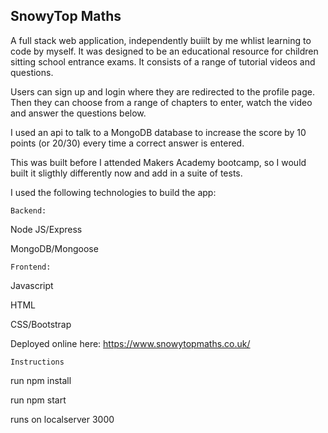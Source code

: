 ## SnowyTop Maths

A full stack web application, independently buiilt by me whlist learning to code by myself. It was designed to be an educational resource for children sitting school entrance exams. It consists of a range of tutorial videos and questions. 

Users can sign up and login where they are redirected to the profile page. Then they can choose from a range of chapters to enter, watch the video and answer the questions below. 

I used an api to talk to a MongoDB database to increase the score by 10 points (or 20/30) every time a correct answer is entered.

This was built before I attended Makers Academy bootcamp, so I would built it sligthly differently now and add in a suite of tests.

I used the following technologies to build the app:


`Backend:`


Node JS/Express

MongoDB/Mongoose

`Frontend:`

Javascript

HTML

CSS/Bootstrap

Deployed online here:  https://www.snowytopmaths.co.uk/

`Instructions`

run npm install

run npm start

runs on localserver 3000
